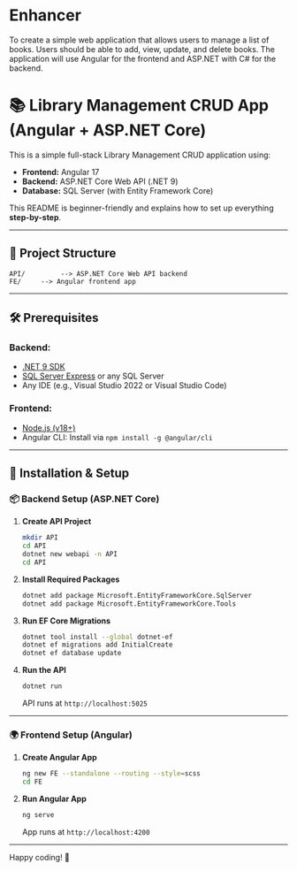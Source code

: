 # Enhancer
To create a simple web application that allows users to manage a list of books. Users should be  able to add, view, update, and delete books. The application will use Angular for the frontend  and ASP.NET with C# for the backend.

# 📚 Library Management CRUD App (Angular + ASP.NET Core)

This is a simple full-stack Library Management CRUD application using:

* **Frontend:** Angular 17
* **Backend:** ASP.NET Core Web API (.NET 9)
* **Database:** SQL Server (with Entity Framework Core)

This README is beginner-friendly and explains how to set up everything **step-by-step**.

---

## 📁 Project Structure

```
API/         --> ASP.NET Core Web API backend
FE/     --> Angular frontend app
```

---

## 🛠️ Prerequisites

### Backend:

* [.NET 9 SDK](https://dotnet.microsoft.com/download)
* [SQL Server Express](https://www.microsoft.com/en-us/sql-server/sql-server-downloads) or any SQL Server
* Any IDE (e.g., Visual Studio 2022 or Visual Studio Code)

### Frontend:

* [Node.js (v18+)](https://nodejs.org/)
* Angular CLI: Install via `npm install -g @angular/cli`

---

## 🧰 Installation & Setup

### 📦 Backend Setup (ASP.NET Core)

1. **Create API Project**

   ```bash
   mkdir API
   cd API
   dotnet new webapi -n API
   cd API
   ```

2. **Install Required Packages**

   ```bash
   dotnet add package Microsoft.EntityFrameworkCore.SqlServer
   dotnet add package Microsoft.EntityFrameworkCore.Tools
   ```

3. **Run EF Core Migrations**

   ```bash
   dotnet tool install --global dotnet-ef
   dotnet ef migrations add InitialCreate
   dotnet ef database update
   ```

4. **Run the API**

   ```bash
   dotnet run
   ```

   API runs at `http://localhost:5025`

---

### 🌍 Frontend Setup (Angular)

1. **Create Angular App**

   ```bash
   ng new FE --standalone --routing --style=scss
   cd FE
   ```

2. **Run Angular App**

   ```bash
   ng serve
   ```

   App runs at `http://localhost:4200`

---

Happy coding! 🚀
